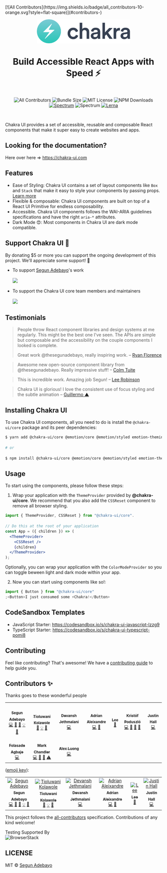 <br />
<!-- ALL-CONTRIBUTORS-BADGE:START - Do not remove or modify this section -->
[![All Contributors](https://img.shields.io/badge/all_contributors-10-orange.svg?style=flat-square)](#contributors-)
<!-- ALL-CONTRIBUTORS-BADGE:END -->

<p align="center">
  <a href="https://github.com/chakra-ui/chakra-ui">
    <img src="https://github.com/chakra-ui/chakra-ui/blob/master/logo/logo-colored@2x.png?raw=true" alt="Chakra logo" width="300" />
  </a>
</p>

<h1 align="center">Build Accessible React Apps with Speed ⚡️</h1>

<br>

<p align="center">
  <img alt="All Contributors" src="https://img.shields.io/github/contributors/chakra-ui/chakra-ui"/>
  <img alt="Bundle Size" src="https://badgen.net/bundlephobia/minzip/@chakra-ui/core"/>
  <img alt="MIT License" src="https://img.shields.io/github/license/chakra-ui/chakra-ui"/>
  <img alt="NPM Downloads" src="https://img.shields.io/npm/dm/@chakra-ui/core.svg?style=flat"/>
  <a href="https://spectrum.chat/chakra-ui"><img alt="Spectrum" src="https://img.shields.io/badge/community-spectrum-7A2DFB.svg?style=flat-square" /></a>
  <img alt="Spectrum" src="https://badgen.net/github/stars/chakra-ui/chakra-ui" />
  <a href="https://lernajs.io/"><img alt="Lerna" src="https://img.shields.io/badge/maintained%20with-lerna-cc00ff.svg" /></a>
</p>
<br />

Chakra UI provides a set of accessible, reusable and composable React components
that make it super easy to create websites and apps.

## Looking for the documentation?

Here over here => https://chakra-ui.com

## Features

- Ease of Styling: Chakra UI contains a set of layout components like `Box` and
  `Stack` that make it easy to style your components by passing props.
  [Learn more](https://chakra-ui.com/style-props)
- Flexible & composable: Chakra UI components are built on top of a React UI
  Primitive for endless composability.
- Accessible. Chakra UI components follows the WAI-ARIA guidelines
  specifications and have the right `aria-*` attributes.
- Dark Mode 😍: Most components in Chakra UI are dark mode compatible.

## Support Chakra UI 💖

By donating \$5 or more you can support the ongoing development of this project.
We'll appreciate some support! 🙏

- To support [Segun Adebayo](https://github.com/segunadebayo)'s work <br><br>
  <a href="https://www.patreon.com/bePatron?u=24162613" data-patreon-widget-type="become-patron-button"><img height="56px" src="https://cloakandmeeple.files.wordpress.com/2017/06/become_a_patron_button3x.png?w=610"/></a>

- To support the Chakra UI core team members and maintainers <br><br>
  <a href="https://opencollective.com/chakra-ui/donate" target="_blank">
  <img src="https://opencollective.com/chakra-ui/donate/button@2x.png?color=blue" width=300 />
  </a>

## Testimonials

> People throw React component libraries and design systems at me regularly.
> This might be the best one I've seen. The APIs are simple but composable and
> the accessibility on the couple components I looked is complete.
>
> Great work @thesegunadebayo, really inspiring work. –
> [Ryan Florence](https://twitter.com/ryanflorence/status/1169260008069947392)

> Awesome new open-source component library from @thesegunadebayo. Really
> impressive stuff! –
> [Colm Tuite](https://twitter.com/colmtuite/status/1169622886052782081)

> This is incredible work. Amazing job Segun! –
> [Lee Robinson](https://twitter.com/leeerob/status/1169330130361159682)

> Chakra UI is glorious! I love the consistent use of focus styling and the
> subtle animation –
> [Guillermo ▲](https://twitter.com/rauchg/status/1169632334389248000)

## Installing Chakra UI

To use Chakra UI components, all you need to do is install the `@chakra-ui/core`
package and its peer dependencies:

```sh
$ yarn add @chakra-ui/core @emotion/core @emotion/styled emotion-theming

# or

$ npm install @chakra-ui/core @emotion/core @emotion/styled emotion-theming
```

## Usage

To start using the components, please follow these steps:

1. Wrap your application with the `ThemeProvider` provided by
   **@chakra-ui/core**. We recommend that you also add the `CSSReset` component
   to remove all browser styling.

```jsx
import { ThemeProvider, CSSReset } from "@chakra-ui/core".

// Do this at the root of your application
const App = ({ children }) => (
  <ThemeProvider>
    <CSSReset />
    {children}
  </ThemeProvider>
);
```

Optionally, you can wrap your application with the `ColorModeProvider` so you
can toggle beween light and dark mode within your app.

2. Now you can start using components like so!:

```jsx
import { Button } from "@chakra-ui/core"
;<Button>I just consumed some ⚡️Chakra!</Button>
```

## CodeSandbox Templates

- JavaScript Starter: https://codesandbox.io/s/chakra-ui-javascript-lzzg9
- TypeScript Starter: https://codesandbox.io/s/chakra-ui-typescript-pomi8

## Contributing

Feel like contributing? That's awesome! We have a
[contributing guide](./CONTRIBUTING.md) to help guide you.

## Contributors ✨

Thanks goes to these wonderful people

<!-- ALL-CONTRIBUTORS-LIST:START - Do not remove or modify this section -->
<!-- prettier-ignore-start -->
<!-- markdownlint-disable -->
<table>
  <tr>
    <td align="center"><a href="https://github.com/segunadebayo"><img src="https://avatars2.githubusercontent.com/u/6916170?v=4" width="64px;" alt=""/><br /><sub><b>Segun Adebayo</b></sub></a><br /><a href="https://github.com/chakra-ui/chakra-ui/commits?author=segunadebayo" title="Code">💻</a> <a href="#maintenance-segunadebayo" title="Maintenance">🚧</a> <a href="https://github.com/chakra-ui/chakra-ui/commits?author=segunadebayo" title="Documentation">📖</a> <a href="#example-segunadebayo" title="Examples">💡</a> <a href="#design-segunadebayo" title="Design">🎨</a></td>
    <td align="center"><a href="https://github.com/tioluwani94"><img src="https://avatars1.githubusercontent.com/u/11310046?v=4" width="64px;" alt=""/><br /><sub><b>Tioluwani Kolawole</b></sub></a><br /><a href="https://github.com/chakra-ui/chakra-ui/commits?author=tioluwani94" title="Documentation">📖</a> <a href="#example-tioluwani94" title="Examples">💡</a> <a href="#maintenance-tioluwani94" title="Maintenance">🚧</a></td>
    <td align="center"><a href="https://github.com/devanshj"><img src="https://avatars0.githubusercontent.com/u/30295578?v=4" width="64px;" alt=""/><br /><sub><b>Devansh Jethmalani</b></sub></a><br /><a href="https://github.com/chakra-ui/chakra-ui/commits?author=devanshj" title="Code">💻</a></td>
    <td align="center"><a href="http://adrianaleixandre.com"><img src="https://avatars3.githubusercontent.com/u/920212?v=4" width="64px;" alt=""/><br /><sub><b>Adrian Aleixandre</b></sub></a><br /><a href="https://github.com/chakra-ui/chakra-ui/commits?author=Vynlar" title="Code">💻</a> <a href="https://github.com/chakra-ui/chakra-ui/commits?author=Vynlar" title="Documentation">📖</a></td>
    <td align="center"><a href="https://github.com/lee-reinhardt"><img src="https://avatars1.githubusercontent.com/u/980089?v=4" width="64px;" alt=""/><br /><sub><b>Lee</b></sub></a><br /><a href="https://github.com/chakra-ui/chakra-ui/commits?author=lee-reinhardt" title="Documentation">📖</a></td>
    <td align="center"><a href="https://github.com/kripod"><img src="https://avatars3.githubusercontent.com/u/14854048?v=4" width="64px;" alt=""/><br /><sub><b>Kristóf Poduszló</b></sub></a><br /><a href="https://github.com/chakra-ui/chakra-ui/commits?author=kripod" title="Code">💻</a> <a href="#ideas-kripod" title="Ideas, Planning, & Feedback">🤔</a> <a href="https://github.com/chakra-ui/chakra-ui/issues?q=author%3Akripod" title="Bug reports">🐛</a> <a href="https://github.com/chakra-ui/chakra-ui/commits?author=kripod" title="Documentation">📖</a></td>
    <td align="center"><a href="https://github.com/wKovacs64"><img src="https://avatars1.githubusercontent.com/u/1288694?v=4" width="64px;" alt=""/><br /><sub><b>Justin Hall</b></sub></a><br /><a href="https://github.com/chakra-ui/chakra-ui/commits?author=wKovacs64" title="Code">💻</a></td>
  </tr>
  <tr>
    <td align="center"><a href="https://estheragbaje.dev/"><img src="https://avatars3.githubusercontent.com/u/53586167?v=4" width="64px;" alt=""/><br /><sub><b>Folasade Agbaje</b></sub></a><br /><a href="https://github.com/chakra-ui/chakra-ui/commits?author=estheragbaje" title="Code">💻</a></td>
    <td align="center"><a href="http://chanchan.io"><img src="https://avatars1.githubusercontent.com/u/1954752?v=4" width="64px;" alt=""/><br /><sub><b>Mark Chandler</b></sub></a><br /><a href="https://github.com/chakra-ui/chakra-ui/commits?author=with-heart" title="Code">💻</a> <a href="https://github.com/chakra-ui/chakra-ui/commits?author=with-heart" title="Documentation">📖</a> <a href="#maintenance-with-heart" title="Maintenance">🚧</a> <a href="https://github.com/chakra-ui/chakra-ui/commits?author=with-heart" title="Tests">⚠️</a></td>
    <td align="center"><a href="https://alexluong.com"><img src="https://avatars1.githubusercontent.com/u/26750127?v=4" width="64px;" alt=""/><br /><sub><b>Alex Luong</b></sub></a><br /><a href="https://github.com/chakra-ui/chakra-ui/commits?author=alexluong" title="Code">💻</a></td>
  </tr>
</table>

<!-- markdownlint-enable -->
<!-- prettier-ignore-end -->

<!-- ALL-CONTRIBUTORS-LIST:END -->

([emoji key](https://allcontributors.org/docs/en/emoji-key)):

<!-- ALL-CONTRIBUTORS-LIST:START - Do not remove or modify this section -->
<!-- prettier-ignore -->
<table>
  <tr>
    <td align="center"><a href="https://github.com/segunadebayo"><img src="https://avatars2.githubusercontent.com/u/6916170?v=4" width="40px;" alt="Segun Adebayo"/><br /><sub><b>Segun Adebayo</b></sub></a><br /><a href="https://github.com/chakra-ui/chakra-ui/commits?author=segunadebayo" title="Code">💻</a> <a href="#maintenance-segunadebayo" title="Maintenance">🚧</a> <a href="https://github.com/chakra-ui/chakra-ui/commits?author=segunadebayo" title="Documentation">📖</a> <a href="#example-segunadebayo" title="Examples">💡</a> <a href="#design-segunadebayo" title="Design">🎨</a></td>
    <td align="center"><a href="https://github.com/tioluwani94"><img src="https://avatars1.githubusercontent.com/u/11310046?v=4" width="40px;" alt="Tioluwani Kolawole"/><br /><sub><b>Tioluwani Kolawole</b></sub></a><br /><a href="https://github.com/chakra-ui/chakra-ui/commits?author=tioluwani94" title="Documentation">📖</a> <a href="#example-tioluwani94" title="Examples">💡</a> <a href="#maintenance-tioluwani94" title="Maintenance">🚧</a></td>
    <td align="center"><a href="https://github.com/devanshj"><img src="https://avatars0.githubusercontent.com/u/30295578?v=4" width="40px;" alt="Devansh Jethmalani"/><br /><sub><b>Devansh Jethmalani</b></sub></a><br /><a href="https://github.com/chakra-ui/chakra-ui/commits?author=devanshj" title="Code">💻</a></td>
    <td align="center"><a href="http://adrianaleixandre.com"><img src="https://avatars3.githubusercontent.com/u/920212?v=4" width="40px;" alt="Adrian Aleixandre"/><br /><sub><b>Adrian Aleixandre</b></sub></a><br /><a href="https://github.com/chakra-ui/chakra-ui/commits?author=Vynlar" title="Code">💻</a> <a href="https://github.com/chakra-ui/chakra-ui/commits?author=Vynlar" title="Documentation">📖</a></td>
    <td align="center"><a href="https://github.com/lee-reinhardt"><img src="https://avatars1.githubusercontent.com/u/980089?v=4" width="40px;" alt="Lee"/><br /><sub><b>Lee</b></sub></a><br /><a href="https://github.com/chakra-ui/chakra-ui/commits?author=lee-reinhardt" title="Documentation">📖</a></td>
    <td align="center"><a href="https://github.com/wKovacs64"><img src="https://avatars1.githubusercontent.com/u/1288694?v=4" width="40px;" alt="Justin Hall"/><br /><sub><b>Justin Hall</b></sub></a><br /><a href="https://github.com/chakra-ui/chakra-ui/commits?author=wKovacs64" title="Code">💻</a></td>
  </tr>
</table>

<!-- ALL-CONTRIBUTORS-LIST:END -->

This project follows the
[all-contributors](https://github.com/all-contributors/all-contributors)
specification. Contributions of any kind welcome!

Testing Supported By<br/>
<img width="160" src="https://3fxtqy18kygf3on3bu39kh93-wpengine.netdna-ssl.com/wp-content/themes/browserstack/img/browserstack-logo.svg" alt="BrowserStack"/>

## LICENSE

MIT © [Segun Adebayo](https://github.com/segunadebayo)
